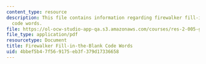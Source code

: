 ```yaml
---
content_type: resource
description: This file contains information regarding firewalker fill-in-the-blank
  code words.
file: https://ol-ocw-studio-app-qa.s3.amazonaws.com/courses/res-2-005-girls-who-build-make-your-own-wearables-workshop-spring-2015/4bbef5b47f569175eb3f379d17336658_MITRES_2_005S15_Fire0731.pdf
file_type: application/pdf
resourcetype: Document
title: Firewalker Fill-in-the-Blank Code Words
uid: 4bbef5b4-7f56-9175-eb3f-379d17336658
---
```

